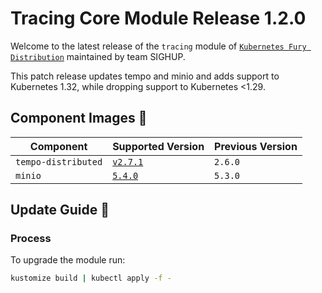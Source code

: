 # Tracing Core Module Release 1.2.0

Welcome to the latest release of the `tracing` module of [`Kubernetes Fury Distribution`](https://github.com/sighupio/fury-distribution)
maintained by team SIGHUP.

This patch release updates tempo and minio and adds support to Kubernetes 1.32, while dropping support to Kubernetes <1.29.

## Component Images 🚢

| Component           | Supported Version                                                                    | Previous Version |
| ------------------- | ------------------------------------------------------------------------------------ | ---------------- |
| `tempo-distributed` | [`v2.7.1`](https://github.com/grafana/tempo/releases/tag/v2.7.1)                     | `2.6.0`          |
| `minio`             | [`5.4.0`](https://github.com/minio/minio/releases/tag/RELEASE.2025-02-28T09-55-16Z)  | `5.3.0`          |

## Update Guide 🦮

### Process

To upgrade the module run:

```bash
kustomize build | kubectl apply -f -
```
